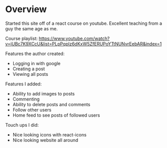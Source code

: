 # Overview

Started this site off of a react course on youtube. Excellent teaching from a guy the same age as me.

Course playlist: https://www.youtube.com/watch?v=jUBc7K9XCcU&list=PLpPqplz6dKxW5ZfERUPoYTtNUNvrEebAR&index=1

Features the author created:
- Logging in with google
- Creating a post
- Viewing all posts

Features I added:
- Ability to add images to posts
- Commenting
- Ability to delete posts and comments
- Follow other users
- Home feed to see posts of followed users

Touch ups I did:
- Nice looking icons with react-icons
- Nice looking website all around
